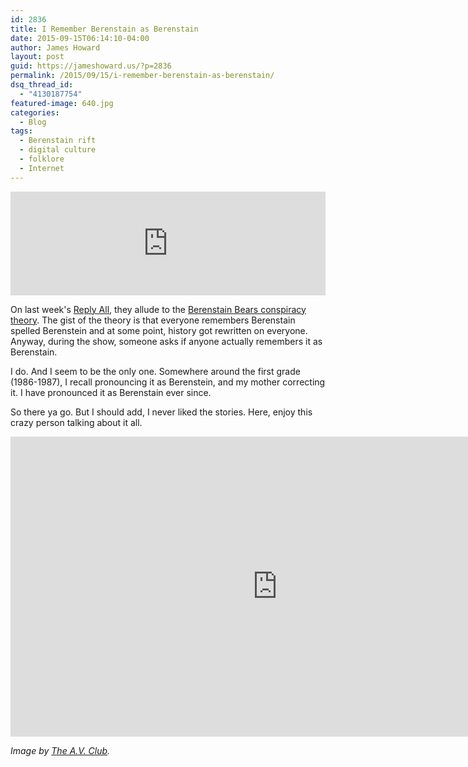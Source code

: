 ```yaml
---
id: 2836
title: I Remember Berenstain as Berenstain
date: 2015-09-15T06:14:10-04:00
author: James Howard
layout: post
guid: https://jameshoward.us/?p=2836
permalink: /2015/09/15/i-remember-berenstain-as-berenstain/
dsq_thread_id:
  - "4130187754"
featured-image: 640.jpg
categories:
  - Blog
tags:
  - Berenstain rift
  - digital culture
  - folklore
  - Internet
---
```

<iframe width="100%" height="166" scrolling="no" frameborder="no" src="https://w.soundcloud.com/player/?url=https%3A//api.soundcloud.com/tracks/223160005&color=ff5500"></iframe>

On last week's [Reply All](https://gimletmedia.com/show/reply-all/), they allude to the [Berenstain Bears conspiracy theory](http://www.avclub.com/article/how-you-spell-berenstain-bears-could-be-proof-para-223615).  The gist of the theory is that everyone remembers Berenstain spelled Berenstein and at some point, history got rewritten on everyone.  Anyway, during the show, someone asks if anyone actually remembers it as Berenstain.

I do.  And I seem to be the only one.  Somewhere around the first grade (1986-1987), I recall pronouncing it as Berenstein, and my mother correcting it.  I have pronounced it as Berenstain ever since.

So there ya go.  But I should add, I never liked the stories.  Here, enjoy this crazy person talking about it all.

<iframe width="853" height="480" src="https://www.youtube-nocookie.com/embed/1DZnPZ2iXtk?showinfo=0" frameborder="0" allowfullscreen></iframe>

_Image by [The A.V. Club](http://www.avclub.com/article/how-you-spell-berenstain-bears-could-be-proof-para-223615)._
